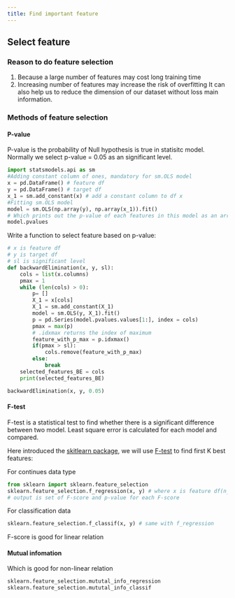 ```yaml
---
title: Find important feature
---
```

## Select feature
### Reason to do feature selection
1. Because a large number of features may cost long training time
2. Increasing number of features may increase the risk of overfitting
It can also help us to reduce the dimension of our dataset without loss main information.
### Methods of feature selection
#### P-value
P-value is the probability of Null hypothesis is true in statisitc model. Normally we select p-value = 0.05 as an significant level.
```python
import statsmodels.api as sm
#Adding constant column of ones, mandatory for sm.OLS model
x = pd.DataFrame() # feature df
y = pd.DataFrame() # target df
x_1 = sm.add_constant(x) # add a constant column to df x
#Fitting sm.OLS model
model = sm.OLS(np.array(y), np.array(x_1)).fit()
# Which prints out the p-value of each features in this model as an array 
model.pvalues
```

Write a function to select feature based on p-value:
```python
# x is feature df
# y is target df
# sl is significant level
def backwardElimination(x, y, sl):
    cols = list(x.columns)
    pmax = 1
    while (len(cols) > 0):
        p= []                                                                                   
        X_1 = x[cols]
        X_1 = sm.add_constant(X_1)
        model = sm.OLS(y, X_1).fit()
        p = pd.Series(model.pvalues.values[1:], index = cols)      
        pmax = max(p)
        # .idxmax returns the index of maximum
        feature_with_p_max = p.idxmax()
        if(pmax > sl):
            cols.remove(feature_with_p_max)
        else:
            break
    selected_features_BE = cols
    print(selected_features_BE)

backwardElimination(x, y, 0.05)
```


#### F-test
F-test is a statistical test to find whether there is a significant difference between two model. Least square error is calculated for each model and compared.

Here introduced the [skitlearn package](https://scikit-learn.org/stable/), we will use [F-test](https://scikit-learn.org/stable/modules/generated/sklearn.feature_selection.f_regression.html) to find first K best features:

For continues data type
```python
from sklearn import sklearn.feature_selection
sklearn.feature_selection.f_regression(x, y) # where x is feature df(n_sample * n_features), y is target df (n_samples)
# output is set of F-score and p-value for each F-score
```
For classification data
```python
sklearn.feature_selection.f_classif(x, y) # same with f_regression
```
F-score is good for linear relation

#### Mutual infomation
Which is good for non-linear relation
```python
sklearn.feature_selection.mututal_info_regression 
sklearn.feature_selection.mututal_info_classif
```
